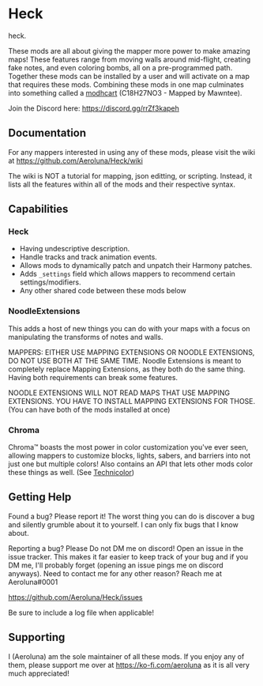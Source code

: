 # Heck
heck.

[//why the heck are you looking at the raw you little creep]: #

 These mods are all about giving the mapper more power to make amazing maps! These features range from moving walls around mid-flight, creating fake notes, and even coloring bombs, all on a pre-programmed path. Together these mods can be installed by a user and will activate on a map that requires these mods. Combining these mods in one map culminates into something called a [modhcart](https://youtu.be/5xA3iR5v-Rk) (C18H27NO3 - Mapped by Mawntee).

Join the Discord here: https://discord.gg/rrZf3kapeh

## Documentation
For any mappers interested in using any of these mods, please visit the wiki at https://github.com/Aeroluna/Heck/wiki

The wiki is NOT a tutorial for mapping, json editting, or scripting. Instead, it lists all the features within all of the mods and their respective syntax.

## Capabilities
### Heck
- Having undescriptive description.
- Handle tracks and track animation events.
- Allows mods to dynamically patch and unpatch their Harmony patches.
- Adds `_settings` field which allows mappers to recommend certain settings/modifiers.
- Any other shared code between these mods below

### NoodleExtensions
This adds a host of new things you can do with your maps with a focus on manipulating the transforms of notes and walls.

MAPPERS: EITHER USE MAPPING EXTENSIONS OR NOODLE EXTENSIONS, DO NOT USE BOTH AT THE SAME TIME. Noodle Extensions is meant to completely replace Mapping Extensions, as they both do the same thing. Having both requirements can break some features.

NOODLE EXTENSIONS WILL NOT READ MAPS THAT USE MAPPING EXTENSIONS. YOU HAVE TO INSTALL MAPPING EXTENSIONS FOR THOSE. (You can have both of the mods installed at once)

### Chroma
Chroma™ boasts the most power in color customization you've ever seen, allowing mappers to customize blocks, lights, sabers, and barriers into not just one but multiple colors! Also contains an API that lets other mods color these things as well. (See [Technicolor](https://github.com/Aeroluna/Technicolor))

## Getting Help
Found a bug? Please report it! The worst thing you can do is discover a bug and silently grumble about it to yourself. I can only fix bugs that I know about.

Reporting a bug? Please Do not DM me on discord! Open an issue in the issue tracker. This makes it far easier to keep track of your bug and if you DM me, I'll probably forget (opening an issue pings me on discord anyways). Need to contact me for any other reason? Reach me at Aeroluna#0001

https://github.com/Aeroluna/Heck/issues

Be sure to include a log file when applicable!

## Supporting
I (Aeroluna) am the sole maintainer of all these mods. If you enjoy any of them, please support me over at https://ko-fi.com/aeroluna as it is all very much appreciated!
